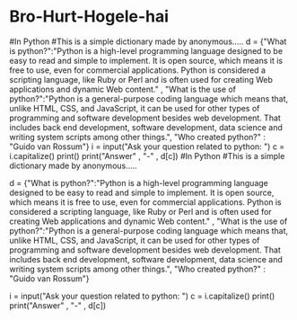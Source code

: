 # Bro-Hurt-Hogele-hai
#In Python #This is a simple dictionary made by anonymous.....  d = {"What is python?":"Python is a high-level programming language designed to be easy to read and simple to implement. It is open source, which means it is free to use, even for commercial applications. Python is considered a scripting language, like Ruby or Perl and is often used for creating Web applications and dynamic Web content." ,      "What is the use of python?":"Python is a general-purpose coding language which means that, unlike HTML, CSS, and JavaScript, it can be used for other types of programming and software development besides web development. That includes back end development, software development, data science and writing system scripts among other things.",      "Who created python?" : "Guido van Rossum"}  i = input("Ask your question related to python: ") c = i.capitalize() print() print("Answer" , "-" , d[c])
#In Python
#This is a simple dictionary made by anonymous.....

d = {"What is python?":"Python is a high-level programming language designed to be easy to read and simple to implement. It is open source, which means it is free to use, even for commercial applications. Python is considered a scripting language, like Ruby or Perl and is often used for creating Web applications and dynamic Web content." ,
     "What is the use of python?":"Python is a general-purpose coding language which means that, unlike HTML, CSS, and JavaScript, it can be used for other types of programming and software development besides web development. That includes back end development, software development, data science and writing system scripts among other things.",
     "Who created python?" : "Guido van Rossum"}

i = input("Ask your question related to python: ")
c = i.capitalize()
print()
print("Answer" , "-" , d[c])
